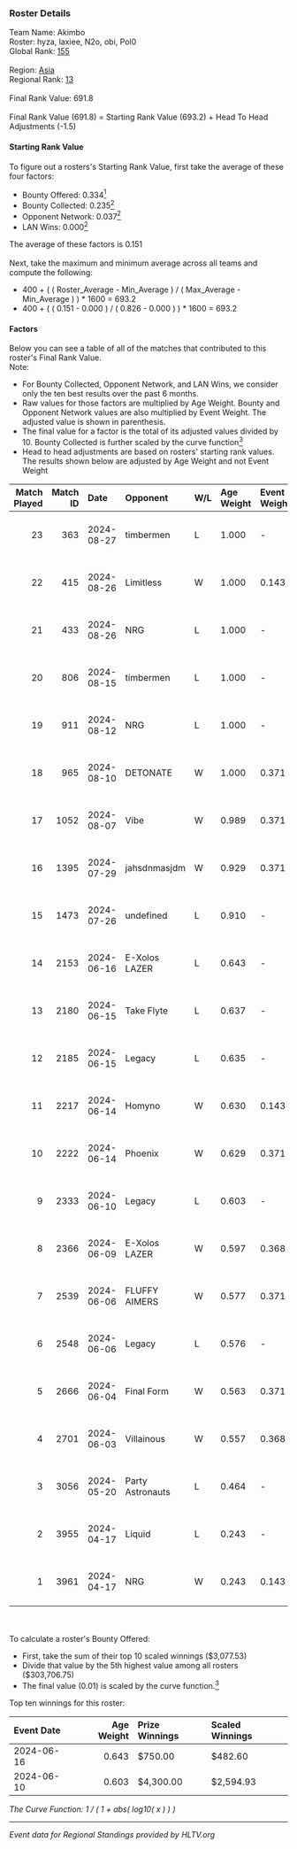 ### Roster Details<br />
Team Name: Akimbo<br />
Roster: hyza, laxiee, N2o, obi, Pol0<br />
Global Rank: [155](../../standings_global_2024_09_08.md)<br />
<br />
Region: [Asia]( ../../standings_asia_2024_09_08.md)<br />
Regional Rank: [13]( ../../standings_asia_2024_09_08.md)<br />
<br />
Final Rank Value:  691.8<br />
<br />
Final Rank Value (691.8) = Starting Rank Value (693.2) + Head To Head Adjustments (-1.5)<br />

#### Starting Rank Value<br />
To figure out a rosters's Starting Rank Value, first take the average of these four factors:<br />
- Bounty Offered: 0.334[<sup>1</sup>](#table2)
- Bounty Collected: 0.235[<sup>2</sup>](#table1)
- Opponent Network: 0.037[<sup>2</sup>](#table1)
- LAN Wins: 0.000[<sup>2</sup>](#table1)

The average of these factors is 0.151<br />
<br />
Next, take the maximum and minimum average across all teams and compute the following:<br />
- 400 + ( ( Roster_Average - Min_Average ) / ( Max_Average - Min_Average ) ) * 1600 = 693.2
- 400 + ( ( 0.151 - 0.000 ) / ( 0.826 - 0.000 ) ) * 1600 = 693.2


#### Factors<br />
Below you can see a table of all of the matches that contributed to this roster's Final Rank Value.<br />
Note:<br />

- For Bounty Collected, Opponent Network, and LAN Wins, we consider only the ten best results over the past 6 months.
- Raw values for those factors are multiplied by Age Weight. Bounty and Opponent Network values are also multiplied by Event Weight. The adjusted value is shown in parenthesis.
- The final value for a factor is the total of its adjusted values divided by 10. Bounty Collected is further scaled by the curve function[<sup>3</sup>](#curveFunction)
- Head to head adjustments are based on rosters' starting rank values. The results shown below are adjusted by Age Weight and not Event Weight
<span id="table1"></span><br />


| Match Played | Match ID | Date       | Opponent         | W/L | Age Weight | Event Weight | Bounty Collected | Opponent Network | LAN Wins  | H2H Adj. | Roster                             |
| -: | -: | :- | :- | :- | :- | :- | :- | :- | :- | -: | :- |
|           23 |      363 | 2024-08-27 | timbermen        | L   | 1.000      | -            | -                | -                | -         |    -8.13 | hyza, laxiee, N2o, obi, Pol0       |
|           22 |      415 | 2024-08-26 | Limitless        | W   | 1.000      | 0.143        | 0.000 (0.000)    | 0.075 (0.011)    | 0 (0.000) |     7.15 | hyza, laxiee, N2o, obi, Pol0       |
|           21 |      433 | 2024-08-26 | NRG              | L   | 1.000      | -            | -                | -                | -         |    -5.39 | hyza, laxiee, N2o, obi, Pol0       |
|           20 |      806 | 2024-08-15 | timbermen        | L   | 1.000      | -            | -                | -                | -         |    -7.51 | hyza, kmrn, laxiee, N2o, obi       |
|           19 |      911 | 2024-08-12 | NRG              | L   | 1.000      | -            | -                | -                | -         |    -6.34 | hyza, kmrn, laxiee, N2o, obi       |
|           18 |      965 | 2024-08-10 | DETONATE         | W   | 1.000      | 0.371        | 0.000 (0.000)    | 0.109 (0.040)    | 0 (0.000) |     9.04 | hyza, kmrn, laxiee, N2o, obi       |
|           17 |     1052 | 2024-08-07 | Vibe             | W   | 0.989      | 0.371        | 0.000 (0.000)    | 0.035 (0.013)    | 0 (0.000) |     4.95 | hyza, kmrn, laxiee, N2o, obi       |
|           16 |     1395 | 2024-07-29 | jahsdnmasjdm     | W   | 0.929      | 0.371        | -                | 0.000 (0.000)    | 0 (0.000) |     4.45 | arviast, hyza, laxiee, N2o, obi    |
|           15 |     1473 | 2024-07-26 | undefined        | L   | 0.910      | -            | -                | -                | -         |   -15.36 | hyza, kmrn, laxiee, N2o, obi       |
|           14 |     2153 | 2024-06-16 | E-Xolos LAZER    | L   | 0.643      | -            | -                | -                | -         |    -8.44 | calamity, kralz , laxiee, N2o, obi |
|           13 |     2180 | 2024-06-15 | Take Flyte       | L   | 0.637      | -            | -                | -                | -         |   -11.61 | calamity, kralz , laxiee, N2o, obi |
|           12 |     2185 | 2024-06-15 | Legacy           | L   | 0.635      | -            | -                | -                | -         |    -5.06 | calamity, kralz , laxiee, N2o, obi |
|           11 |     2217 | 2024-06-14 | Homyno           | W   | 0.630      | 0.143        | 0.004 (0.000)    | 0.143 (0.013)    | 0 (0.000) |     7.58 | calamity, kralz , laxiee, N2o, obi |
|           10 |     2222 | 2024-06-14 | Phoenix          | W   | 0.629      | 0.371        | 0.003 (0.001)    | 0.214 (0.050)    | 0 (0.000) |     9.42 | calamity, kralz , laxiee, N2o, obi |
|            9 |     2333 | 2024-06-10 | Legacy           | L   | 0.603      | -            | -                | -                | -         |    -4.71 | calamity, kralz , laxiee, N2o, obi |
|            8 |     2366 | 2024-06-09 | E-Xolos LAZER    | W   | 0.597      | 0.368        | 0.008 (0.002)    | 0.460 (0.101)    | 0 (0.000) |    10.58 | calamity, kralz , laxiee, N2o, obi |
|            7 |     2539 | 2024-06-06 | FLUFFY AIMERS    | W   | 0.577      | 0.371        | 0.006 (0.001)    | 0.540 (0.115)    | 0 (0.000) |     9.54 | calamity, kralz , laxiee, N2o, obi |
|            6 |     2548 | 2024-06-06 | Legacy           | L   | 0.576      | -            | -                | -                | -         |    -4.52 | calamity, kralz , laxiee, N2o, obi |
|            5 |     2666 | 2024-06-04 | Final Form       | W   | 0.563      | 0.371        | 0.001 (0.000)    | 0.045 (0.009)    | 0 (0.000) |     6.69 | calamity, kralz , laxiee, N2o, obi |
|            4 |     2701 | 2024-06-03 | Villainous       | W   | 0.557      | 0.368        | 0.002 (0.001)    | -                | 0 (0.000) |     5.01 | calamity, kralz , laxiee, N2o, obi |
|            3 |     3056 | 2024-05-20 | Party Astronauts | L   | 0.464      | -            | -                | -                | -         |    -3.98 | calamity, kralz , laxiee, N2o, obi |
|            2 |     3955 | 2024-04-17 | Liquid           | L   | 0.243      | -            | -                | -                | -         |    -0.06 | calamity, kralz , laxiee, N2o, obi |
|            1 |     3961 | 2024-04-17 | NRG              | W   | 0.243      | 0.143        | 0.018 (0.001)    | 0.573 (0.020)    | -         |     5.20 | calamity, kralz , laxiee, N2o, obi |

<br />
<span id="table2"></span><br />
To calculate a roster's Bounty Offered:<br />

- First, take the sum of their top 10 scaled winnings ($3,077.53)
- Divide that value by the 5th highest value among all rosters ($303,706.75)
- The final value (0.01) is scaled by the curve function.[<sup>3</sup>](#curveFunction)

Top ten winnings for this roster:<br />

| Event Date | Age Weight | Prize Winnings | Scaled Winnings |
| :- | -: | :- | :- |
| 2024-06-16 |      0.643 | $750.00        | $482.60         |
| 2024-06-10 |      0.603 | $4,300.00      | $2,594.93       |


<span id="curveFunction"></span>_The Curve Function: 1 / ( 1 + abs( log10( x ) ) )_<br />

---
_Event data for Regional Standings provided by HLTV.org_<br />
